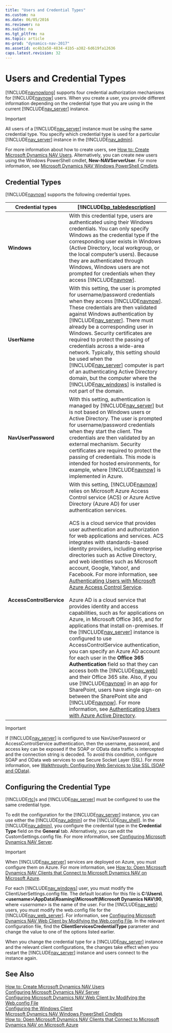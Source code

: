 ```yaml
---
title: "Users and Credential Types"
ms.custom: na
ms.date: 06/05/2016
ms.reviewer: na
ms.suite: na
ms.tgt_pltfrm: na
ms.topic: article
ms-prod: "dynamics-nav-2017"
ms.assetid: ec4b3a58-4834-41b5-a382-6d619fa12636
caps.latest.revision: 32
---
```

# Users and Credential Types
[!INCLUDE[navnowlong](includes/navnowlong_md.md)] supports four credential authorization mechanisms for [!INCLUDE[navnow](includes/navnow_md.md)] users. When you create a user, you provide different information depending on the credential type that you are using in the current [!INCLUDE[nav_server](includes/nav_server_md.md)] instance.  
  
> [!IMPORTANT]  
>  All users of a [!INCLUDE[nav_server](includes/nav_server_md.md)] instance must be using the same credential type. You specify which credential type is used for a particular [!INCLUDE[nav_server](includes/nav_server_md.md)] instance in the [!INCLUDE[nav_admin](includes/nav_admin_md.md)].  
  
 For more information about how to create users, see [How to: Create Microsoft Dynamics NAV Users](How%20to:%20Create%20Microsoft%20Dynamics%20NAV%20Users.md). Alternatively, you can create new users using the Windows PowerShell cmdlet, **New\-NAVServerUser**. For more information, see [Microsoft Dynamics NAV Windows PowerShell Cmdlets](Microsoft-Dynamics-NAV-Windows-PowerShell-Cmdlets.md).  
  
## Credential Types  
 [!INCLUDE[navnow](includes/navnow_md.md)] supports the following credential types.  
  
|Credential types|[!INCLUDE[bp_tabledescription](includes/bp_tabledescription_md.md)]|  
|----------------------|---------------------------------------|  
|**Windows**|With this credential type, users are authenticated using their Windows credentials. You can only specify Windows as the credential type if the corresponding user exists in Windows \(Active Directory, local workgroup, or the local computer’s users\). Because they are authenticated through Windows, Windows users are not prompted for credentials when they access [!INCLUDE[navnow](includes/navnow_md.md)].|  
|**UserName**|With this setting, the user is prompted for username\/password credentials when they access [!INCLUDE[navnow](includes/navnow_md.md)]. These credentials are then validated against Windows authentication by [!INCLUDE[nav_server](includes/nav_server_md.md)]. There must already be a corresponding user in Windows. Security certificates are required to protect the passing of credentials across a wide\-area network. Typically, this setting should be used when the [!INCLUDE[nav_server](includes/nav_server_md.md)] computer is part of an authenticating Active Directory domain, but the computer where the [!INCLUDE[nav_windows](includes/nav_windows_md.md)] is installed is not part of the domain.|  
|**NavUserPassword**|With this setting, authentication is managed by [!INCLUDE[nav_server](includes/nav_server_md.md)] but is not based on Windows users or Active Directory. The user is prompted for username\/password credentials when they start the client. The credentials are then validated by an external mechanism. Security certificates are required to protect the passing of credentials. This mode is intended for hosted environments, for example, where [!INCLUDE[navnow](includes/navnow_md.md)] is implemented in Azure.|  
|**AccessControlService**|With this setting, [!INCLUDE[navnow](includes/navnow_md.md)] relies on Microsoft Azure Access Control service \(ACS\) or Azure Active Directory \(Azure AD\) for user authentication services.<br /><br /> ACS is a cloud service that provides user authentication and authorization for web applications and services. ACS integrates with standards\-based identity providers, including enterprise directories such as Active Directory, and web identities such as Microsoft account, Google, Yahoo\!, and Facebook. For more information, see [Authenticating Users with Microsoft Azure Access Control Service](Authenticating-Users-with-Microsoft-Azure-Access-Control-Service.md).<br /><br /> Azure AD is a cloud service that provides identity and access capabilities, such as for applications on Azure, in Microsoft Office 365, and for applications that install on\-premises. If the [!INCLUDE[nav_server](includes/nav_server_md.md)] instance is configured to use AccessControlService authentication, you can specify an Azure AD account for each user in the **Office 365 Authentication** field so that they can access both the [!INCLUDE[nav_web](includes/nav_web_md.md)] and their Office 365 site. Also, if you use [!INCLUDE[navnow](includes/navnow_md.md)] in an app for SharePoint, users have single sign\-on between the SharePoint site and [!INCLUDE[navnow](includes/navnow_md.md)]. For more information, see [Authenticating Users with Azure Active Directory](Authenticating-Users-with-Azure-Active-Directory.md).|  
  
> [!IMPORTANT]  
>  If [!INCLUDE[nav_server](includes/nav_server_md.md)] is configured to use NavUserPassword or AccessControlService authentication, then the username, password, and access key can be exposed if the SOAP or OData data traffic is intercepted and the connection string is decoded. To avoid this condition, configure SOAP and OData web services to use Secure Socket Layer \(SSL\). For more information, see [Walkthrough: Configuring Web Services to Use SSL \(SOAP and OData\)](Walkthrough:%20Configuring%20Web%20Services%20to%20Use%20SSL%20\(SOAP%20and%20OData\).md).  
  
## Configuring the Credential Type  
 [!INCLUDE[rtc](includes/rtc_md.md)]s and [!INCLUDE[nav_server](includes/nav_server_md.md)] must be configured to use the same credential type.  
  
 To edit the configuration for the [!INCLUDE[nav_server](includes/nav_server_md.md)] instance, you can use either the [!INCLUDE[nav_admin](includes/nav_admin_md.md)] or the [!INCLUDE[nav_shell](includes/nav_shell_md.md)]. In the [!INCLUDE[nav_admin](includes/nav_admin_md.md)], you configure the credential type in the **Credential Type** field on the **General** tab. Alternatively, you can edit the CustomSettings.config file. For more information, see [Configuring Microsoft Dynamics NAV Server](Configuring-Microsoft-Dynamics-NAV-Server.md).  
  
> [!IMPORTANT]  
>  When [!INCLUDE[nav_server](includes/nav_server_md.md)] services are deployed on Azure, you must configure them on Azure. For more information, see [How to: Open Microsoft Dynamics NAV Clients that Connect to Microsoft Dynamics NAV on Microsoft Azure](How%20to:%20Open%20Microsoft%20Dynamics%20NAV%20Clients%20that%20Connect%20to%20Microsoft%20Dynamics%20NAV%20on%20Microsoft%20Azure.md).  
  
 For each [!INCLUDE[nav_windows](includes/nav_windows_md.md)] user, you must modify the ClientUserSettings.config file. The default location for this file is **C:\\Users\\\<username\>\\AppData\\Roaming\\Microsoft\\Microsoft Dynamics NAV\\90**, where *\<username\>* is the name of the user. For the [!INCLUDE[nav_web](includes/nav_web_md.md)] users, you must modify the web.config file for the [!INCLUDE[nav_web_server](includes/nav_web_server_md.md)]. For information, see [Configuring Microsoft Dynamics NAV Web Client by Modifying the Web.config File](Configuring-Microsoft-Dynamics-NAV-Web-Client-by-Modifying-the-Web.config-File.md). In the relevant configuration file, find the **ClientServicesCredentialType** parameter and change the value to one of the options listed earlier.  
  
 When you change the credential type for a [!INCLUDE[nav_server](includes/nav_server_md.md)] instance and the relevant client configurations, the changes take effect when you restart the [!INCLUDE[nav_server](includes/nav_server_md.md)] instance and users connect to the instance again.  
  
## See Also  
 [How to: Create Microsoft Dynamics NAV Users](How%20to:%20Create%20Microsoft%20Dynamics%20NAV%20Users.md)   
 [Configuring Microsoft Dynamics NAV Server](Configuring-Microsoft-Dynamics-NAV-Server.md)   
 [Configuring Microsoft Dynamics NAV Web Client by Modifying the Web.config File](Configuring-Microsoft-Dynamics-NAV-Web-Client-by-Modifying-the-Web.config-File.md)   
 [Configuring the Windows Client](Configuring-the-Windows-Client.md)   
 [Microsoft Dynamics NAV Windows PowerShell Cmdlets](Microsoft-Dynamics-NAV-Windows-PowerShell-Cmdlets.md)   
 [How to: Open Microsoft Dynamics NAV Clients that Connect to Microsoft Dynamics NAV on Microsoft Azure](How%20to:%20Open%20Microsoft%20Dynamics%20NAV%20Clients%20that%20Connect%20to%20Microsoft%20Dynamics%20NAV%20on%20Microsoft%20Azure.md)
